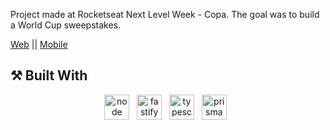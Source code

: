 Project made at Rocketseat Next Level Week - Copa.
The goal was to build a World Cup sweepstakes.

<a href="https://github.com/VitorHUMoreira/bolao-web" target="_blank">Web</a> || <a href="https://github.com/VitorHUMoreira/bolao-mobile" target="_blank">Mobile</a>


## ⚒️ Built With
<p align="center">
    <img height="40" src="https://cdn.worldvectorlogo.com/logos/nodejs-icon.svg" alt="node"> &nbsp
    <img height="40" src="https://cdn.worldvectorlogo.com/logos/fastify.svg" alt="fastify"> &nbsp
    <img height="40" src="https://cdn.worldvectorlogo.com/logos/typescript.svg" alt="typescript"> &nbsp
    <img height="40" src="https://cdn.worldvectorlogo.com/logos/prisma-4.svg" alt="prisma"> &nbsp
</p>
